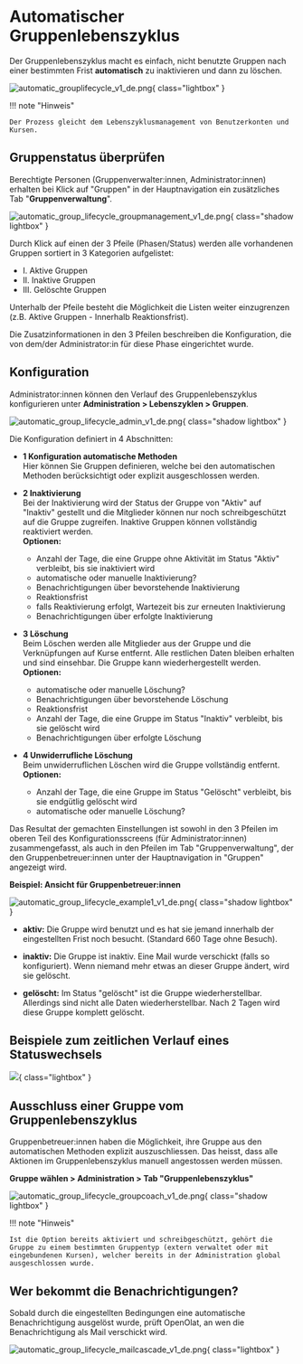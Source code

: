 # Automatischer Gruppenlebenszyklus

Der Gruppenlebenszyklus macht es einfach, nicht benutzte Gruppen nach einer bestimmten Frist **automatisch** zu inaktivieren und dann zu löschen.

![automatic_grouplifecycle_v1_de.png](assets/automatic_grouplifecycle_v1_de.png){ class="lightbox" }


!!! note "Hinweis"

    Der Prozess gleicht dem Lebenszyklusmanagement von Benutzerkonten und Kursen.



## Gruppenstatus überprüfen

Berechtigte Personen (Gruppenverwalter:innen, Administrator:innen) erhalten bei Klick auf "Gruppen" in der Hauptnavigation ein zusätzliches Tab "**Gruppenverwaltung**".

![automatic_group_lifecycle_groupmanagement_v1_de.png](assets/automatic_group_lifecycle_groupmanagement_v1_de.png){ class="shadow lightbox" }

Durch Klick auf einen der 3 Pfeile (Phasen/Status) werden alle vorhandenen Gruppen sortiert in 3 Kategorien aufgelistet:

* I. Aktive Gruppen
* II. Inaktive Gruppen
* III. Gelöschte Gruppen

Unterhalb der Pfeile besteht die Möglichkeit die Listen weiter einzugrenzen (z.B. Aktive Gruppen - Innerhalb Reaktionsfrist). 

Die Zusatzinformationen in den 3 Pfeilen beschreiben die Konfiguration, die von dem/der Administrator:in für diese Phase eingerichtet wurde.


## Konfiguration

Administrator:innen können den Verlauf des Gruppenlebenszyklus konfigurieren unter **Administration > Lebenszyklen > Gruppen**.

![automatic_group_lifecycle_admin_v1_de.png](assets/automatic_group_lifecycle_admin_v1_de.png){ class="shadow lightbox" }

Die Konfiguration definiert in 4 Abschnitten:

* **1 Konfiguration automatische Methoden**<br>
  Hier können Sie Gruppen definieren, welche bei den automatischen Methoden berücksichtigt oder explizit ausgeschlossen werden.

* **2 Inaktivierung**<br>
  Bei der Inaktivierung wird der Status der Gruppe von "Aktiv" auf "Inaktiv" gestellt und die Mitglieder können nur noch schreibgeschützt auf die Gruppe zugreifen. Inaktive Gruppen können vollständig reaktiviert werden.<br>
  **Optionen:**
    * Anzahl der Tage, die eine Gruppe ohne Aktivität im Status "Aktiv" verbleibt, bis sie inaktiviert wird
    * automatische oder manuelle Inaktivierung?
    * Benachrichtigungen über bevorstehende Inaktivierung
    * Reaktionsfrist
    * falls Reaktivierung erfolgt, Wartezeit bis zur erneuten Inaktivierung
    * Benachrichtigungen über erfolgte Inaktivierung

* **3 Löschung**<br>
  Beim Löschen werden alle Mitglieder aus der Gruppe und die Verknüpfungen auf Kurse entfernt. Alle restlichen Daten bleiben erhalten und sind einsehbar. Die Gruppe kann wiederhergestellt werden.<br>
  **Optionen:**
    * automatische oder manuelle Löschung?
    * Benachrichtigungen über bevorstehende Löschung
    * Reaktionsfrist
    * Anzahl der Tage, die eine Gruppe im Status "Inaktiv" verbleibt, bis sie gelöscht wird
    * Benachrichtigungen über erfolgte Löschung

* **4 Unwiderrufliche Löschung**<br>
  Beim unwiderruflichen Löschen wird die Gruppe vollständig entfernt.<br>
  **Optionen:**
    * Anzahl der Tage, die eine Gruppe im Status "Gelöscht" verbleibt, bis sie endgütlig gelöscht wird
    * automatische oder manuelle Löschung?

Das Resultat der gemachten Einstellungen ist sowohl in den 3 Pfeilen im oberen Teil des Konfigurationsscreens (für Administrator:innen) zusammengefasst, als auch in den Pfeilen im Tab "Gruppenverwaltung", der den Gruppenbetreuer:innen unter der Hauptnavigation in "Gruppen" angezeigt wird.

**Beispiel: Ansicht für Gruppenbetreuer:innen**

![automatic_group_lifecycle_example1_v1_de.png](assets/automatic_group_lifecycle_example1_v1_de.png){ class="shadow lightbox" }

  *  **aktiv:** Die Gruppe wird benutzt und es hat sie jemand innerhalb der eingestellten Frist noch besucht. (Standard 660 Tage ohne Besuch).

  *  **inaktiv:** Die Gruppe ist inaktiv. Eine Mail wurde verschickt (falls so konfiguriert). Wenn niemand mehr etwas an dieser Gruppe ändert, wird sie gelöscht.

  *  **gelöscht:** Im Status "gelöscht" ist die Gruppe wiederherstellbar. Allerdings sind nicht alle Daten wiederherstellbar. Nach 2 Tagen wird diese Gruppe komplett gelöscht.

  

## Beispiele zum zeitlichen Verlauf eines Statuswechsels 

![](assets/Beispielkonfiguration.jpg){ class="lightbox" }



## Ausschluss einer Gruppe vom Gruppenlebenszyklus

Gruppenbetreuer:innen haben die Möglichkeit, ihre Gruppe aus den automatischen Methoden explizit auszuschliessen. Das heisst, dass alle Aktionen im Gruppenlebenszyklus manuell angestossen werden müssen.

**Gruppe wählen > Administration > Tab "Gruppenlebenszyklus"**

![automatic_group_lifecycle_groupcoach_v1_de.png](assets/automatic_group_lifecycle_groupcoach_v1_de.png){ class="shadow lightbox" }

!!! note "Hinweis"

    Ist die Option bereits aktiviert und schreibgeschützt, gehört die Gruppe zu einem bestimmten Gruppentyp (extern verwaltet oder mit eingebundenen Kursen), welcher bereits in der Administration global ausgeschlossen wurde.



## Wer bekommt die Benachrichtigungen?

Sobald durch die eingestellten Bedingungen eine automatische Benachrichtigung ausgelöst wurde, prüft OpenOlat, an wen die Benachrichtigung als Mail verschickt wird.


![automatic_group_lifecycle_mailcascade_v1_de.png](assets/automatic_group_lifecycle_mailcascade_v1_de.png){ class="lightbox" }




